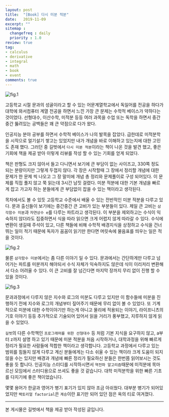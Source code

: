 ```yaml
---
layout: post
title:  "[Book] 다시 미분 적분"
date:   2019-11-09
excerpt: ""
sitemap :
  changefreq : daily
  priority : 1.0
review: true
tag:
- calculus
- derivative
- integral 
- math
- book
- event
comments: true
---
```


![fig.1](https://sihan-son.github.io/public/book/gilbut/again-cal/1.jpg)  


고등학교 시절 문과의 성골이라고 할 수 있는 어문계열학교에서 독일어를 전공을 하다가  대학에 와서컴퓨터 계열 전공을 하면서 느낀 가장 큰 문제는 수학적 베이스가 약하다는 것이었다. 선형대수, 이산수학, 미적분 등등 여러 과목을 수업 또는 독학을 하면서 중간 중간 뚫려있는 공백들은 꽤 큰 약점으로 다가 왔다.  

인공지능 분야 공부를 하면서 수학적 베이스가 나의 발목을 잡았다. 급한데로 미적분학을 시작으로 얼기설기 쌓고는 있었지만 내가 개념을 바로 이해하고 있는지에 대한 고민도 존재 했다. 그러던 중 길벗에서 `다시 미분 적분`이라는 책이 나온 것을 발견 했고, 좋은 기회에 책을 제공 받아 이렇게 리뷰를 작성 할 수 있는 기회를 얻게 되었다. 

책은 판형도 크지 않아서 들고 다니면서 보기에 큰 부담이 없는 사이즈고, 330쪽 정도 되는 분량이지만 그렇게 두껍지 않다. 각 장은 시작할때 그 장에서 정리할 개념에 대한 문제가 한 문제 씩 나오고 그 장 말미에 개념 총 정리와 문제풀이로 구성 되어있다. 이 문제를 직접 풀지 않고 쭉 읽는데 3시간 남짓 걸렸다. 미분 적분에 대한 기본 개념을 빠르게 잡고 가고자 하는 분들에게 큰 부담없이 잡을 수 있는 책이라고 생각된다. 

목차에서도 볼 수 있듯 고등학교 수준에서 배울 수 있는 전반적인 미분 적분을 다루고 있다. 문과 출신들이 보기에는 중간중간 큰 고비가 있는 부분들이 있다. 제일 큰 고비는 `삼각함수 미분`과 `자연상수 e`를 다루는 파트라고 생각된다. 이 부분을 제외하고는 수식이 익숙하지 않더라도 집중하면서 식을 따라 읽으면  크게 어렵지 않게 따라갈 수 있다. 수식에 변환이 생길때 주석이 있고, 다른 책들에 비해 수학적 배경지식을 상정하고 수식을 건너뛰는 일이 적기 때문에 독자가 꼼꼼이 읽기만 한다면 머릿속에 물음표를 띄우는 일은 적을 것이다.  

![fig.2](https://sihan-son.github.io/public/book/gilbut/again-cal/2.jpg)  

물론 `삼각함수 미분`에서는 좀 다른 이야기 일 수 있다. 문과에서는 간단하게만 다루고 넘어가는 파트를 미분까지 해야되서 수식 자체가 익숙하지도 않은데 식이 이리저리 변환해서 다소 어려울 수 있다. 이 큰 고비를 잘 넘긴다면 마지막 장까지 무리 없이 진행 할 수 있을 것이다.  

![fig.3](https://sihan-son.github.io/public/book/gilbut/again-cal/3.jpg)

문과과정에서 다루지 않은 지수와 로그의 미분도 다루고 있지만 이 함수들에 미분을 진행하기 전에 지수와 로그의 개념부터 짚어주기 때문에 무리 없이 볼 수 있었다. 또 기계적으로 미분에 대한 수학이야기만 하는게 아니고 물리에 적용되는 이야기, 라이프니츠의 기호 이야기 등등 추가적으로 기술되어 있어서 읽을 거리가 풍부했고, 지루하지 않게 읽을 수 있었다.   

`길벗`의 다른 수학책인 `프로그래머를 위한 선형대수` 등 처럼 기본 지식을 요구하지 않고, a부터 z까지 설명 하고 있기 때문에 미분 적분을 처음 시작하거나, 대학과정을 위해 빠르게 정리가 필요한 사람들에 적합한 책이라고 생각합니다. 고등학교 과정에서 다루고 있는 범위를 힘들지 않게 다루고 계신 분들에게는 다소 쉬울 수 있는 책이라 크게 도움이 되지 않을 수는 있지만 배경과 개념에 빠른 정리가 필요하신 분들은 한번쯤  읽어보시는 것도 좋을 듯 합니다. 인공지능 스터디를 시작하시면서 `역전파 알고리즘`때문에 미적분에 목마르신 모임에서 스터디용으로 쓰셔도 좋을 것 같습니다. 대학 미적분학을 위한 빠른 기초를 다지기에 좋은 책이었습니다. 

몇몇 용어가 한글과 영어가 병기 표기가 있지 않아 조금 아쉬웠다. 대부분 병기가 되어있었지만 `팩토리얼 factorial`은 `계승`이란 표기만 되어 있던 점은 옥의 티로 여겨졌다. 

---

본 게시물은 길벗에서 책을 제공 받아 작성된 글입니다.